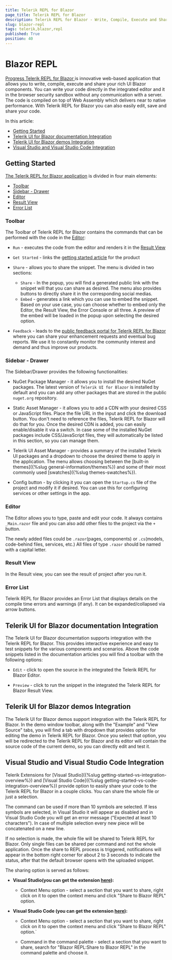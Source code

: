 ```yaml
---
title: Telerik REPL for Blazor
page_title: Telerik REPL for Blazor
description: Telerik REPL for Blazor - Write, Compile, Execute and Share your rich UI Blazor components.
slug: blazor-repl
tags: telerik,blazor,repl
published: True
position: 40
---
```


# Blazor REPL

<a href = "https://telerik.com/blazor-ui/repl/getting-started" target = "_blank"> Progress Telerik REPL for Blazor </a> is innovative web-based application that allows you to write, compile, execute and share your rich UI Blazor components. You can write your code directly in the integrated editor and it in the browser security sandbox without any communication with a server. The code is compiled on top of Web Assembly which delivers near to native performance. With Telerik REPL for Blazor you can also easily edit, save and share your code.

In this article:

* [Getting Started](#getting-started)
* [Telerik UI for Blazor documentation Integration](#telerik-ui-for-blazor-documentation-integration)
* [Telerik UI for Blazor demos Integration](#telerik-ui-for-blazor-demos-integration)
* [Visual Studio and Visual Studio Code Integration](#visual-studio-and-visual-studio-code-integration)

## Getting Started

<a href = "https://blazorrepl.telerik.com/" target = "_blank">The Telerik REPL for Blazor application</a> is divided in four main elements:

* [Toolbar](#toolbar)
* [Sidebar - Drawer](#sidebar---drawer)
* [Editor](#editor)
* [Result View](#result-view)
* [Error List](#error-list)

### Toolbar

The Toolbar of Telerik REPL for Blazor contains the commands that can be performed with the code in the [Editor](#editor):

* `Run` - executes the code from the editor and renders it in the [Result View](#result-view)

* `Get Started` - links the [getting started article](https://telerik.com/blazor-ui/repl/getting-started) for the product

* `Share` - allows you to share the snippet. The menu is divided in two sections:
    *  `Share` - In the popup, you will find a generated public link with the snippet will that you can share as desired. The menu also provides buttons to directly share it in the corresponding social medias.
    * `Embed` - generates a link which you can use to embed the snippet. Based on your use case, you can choose whether to embed only the Editor, the Result View, the Error Console or all three. A preview of the embed will be loaded in the popup upon selecting the desired option.
    
* `Feedback` - leads to the [public feedback portal for Telerik REPL for Blazor](https://feedback.telerik.com/repl) where you can share your enhancement requests and eventual bug reports. We use it to constantly monitor the community interest and demand and thus improve our products.

### Sidebar - Drawer

The Sidebar/Drawer provides the following functionalities:

* NuGet Package Manager - it allows you to install the desired NuGet packages. The latest version of `Telerik UI for Blazor` is installed by default and you can add any other packages that are stored in the public `nuget.org` repository.

* Static Asset Manager - it allows you to add a CDN with your desired CSS or JavaScript files. Place the file URL in the input and click the download button. You don't need to reference the files, Telerik REPL for Blazor will do that for you. Once the desired CDN is added, you can easily enable/disable it via a switch. In case some of the installed NuGet packages include CSS/JavaScript files, they will automatically be listed in this section, so you can manage them.

* Telerik UI Asset Manager - provides a summary of the installed Telerik UI packages and a dropdown to choose the desired theme to apply in the application. The menu allows choosing between the [built-in themes]({%slug general-information/themes%}) and some of their most commonly used [swatches]({%slug themes-swatches%}).

* Config button - by clicking it you can open the `Startup.cs` file of the project and modify it if desired. You can use this for configuring services or other settings in the app.

### Editor

The Editor allows you to type, paste and edit your code. It always contains `_Main.razor` file and you can also add other files to the project via the `+` button.

The newly added files could be `.razor`(pages, components) or `.cs`(models, code-behind files, services, etc.) All files of type `.razor` should be named with a capital letter.

### Result View

In the Result view, you can see the result of project after you run it.

### Error List

Telerik REPL for Blazor provides an Error List that displays details on the compile time errors and warnings (if any). It can be expanded/collapsed via arrow buttons.

## Telerik UI for Blazor documentation Integration

The Telerik UI for Blazor documentation supports integration with the Telerik REPL for Blazor. This provides interactive experience and easy to test snippets for the various components and scenarios. Above the code snippets listed in the documentation articles you will find a toolbar with the following options:

* `Edit` - click to open the source in the integrated the Telerik REPL for Blazor Editor.

* `Preview` - click to run the snippet in the integrated the Telerik REPL for Blazor Result View.

## Telerik UI for Blazor demos Integration

The Telerik UI for Blazor demos support integration with the Telerik REPL for Blazor. In the demo window toolbar, along with the "Example" and "View Source" tabs, you will find a tab with dropdown that provides option for editing the demo in Telerik REPL for Blazor. Once you select that option, you will be redirected to the Telerik REPL for Blazor and its editor will contain the source code of the current demo, so you can directly edit and test it.

## Visual Studio and Visual Studio Code Integration

Telerik Extensions for [Visual Studio]({%slug getting-started-vs-integration-overview%}) and [Visual Studio Code]({%slug getting-started-vs-code-integration-overview%}) provide option to easily share your code to the Telerik REPL for Blazor in a couple clicks. You can share the whole file or just a selection.

The command can be used if more than 10 symbols are selected. If less symbols are selected, in Visual Studio it will appear as disabled and in Visual Studio Code you will get an error message ("Expected at least 10 characters"). In case of multiple selection every new piece will be concatenated on a new line.

If no selection is made, the whole file will be shared to Telerik REPL for Blazor. Only single files can be shared per command and not the whole application. Once the share to REPL process is triggered, notifications will appear in the bottom right corner for about 2 to 3 seconds to indicate the status, after that the default browser opens with the uploaded snippet.

The sharing option is served as follows:

* **Visual Studio(you can get the extension [here](https://marketplace.visualstudio.com/items?itemName=TelerikInc.TelerikBlazorVSExtensions)):**
    * Context Menu option - select a section that you want to share, right click on it to open the context menu and click "Share to Blazor REPL" option.

* **Visual Studio Code (you can get the extension [here](https://marketplace.visualstudio.com/items?itemName=TelerikInc.blazortemplatewizard)):**

    * Context Menu option - select a section that you want to share, right click on it to open the context menu and click "Share to Blazor REPL" option.`

    * Command in the command palette - select a section that you want to share, search for "Blazor REPL:Share to Blazor REPL" in the command palette and choose it.
